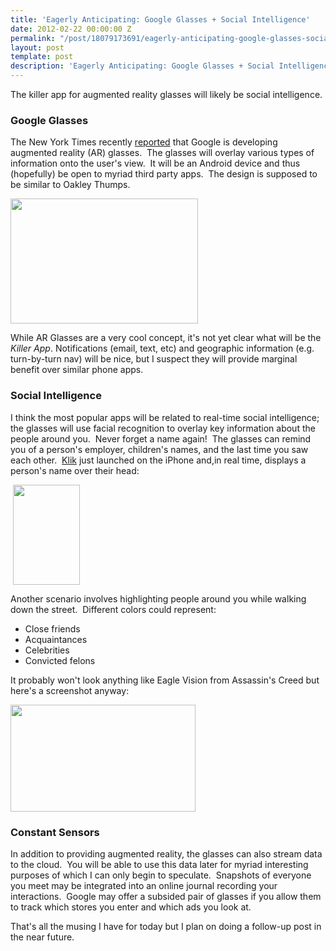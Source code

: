 ```yaml
---
title: 'Eagerly Anticipating: Google Glasses + Social Intelligence'
date: 2012-02-22 00:00:00 Z
permalink: "/post/18079173691/eagerly-anticipating-google-glasses-social"
layout: post
template: post
description: 'Eagerly Anticipating: Google Glasses + Social Intelligence'
---
```


<p>The killer app for augmented reality glasses will likely be social intelligence.</p>&#13;
<h3>Google Glasses</h3>&#13;
<p>The New York Times recently <a href="http://bits.blogs.nytimes.com/2012/02/21/google-to-sell-terminator-style-glasses-by-years-end/?ref=technology">reported</a> that Google is developing augmented reality (AR) glasses.  The glasses will overlay various types of information onto the user's view.  It will be an Android device and thus (hopefully) be open to myriad third party apps.  The design is supposed to be similar to Oakley Thumps.</p>&#13;
<p><img align="middle" height="200" src="http://www.oakley.com/images/catalog/generated/750x350/78/4460c2df1f6fd.jpg" width="300" /></p>&#13;
<p>While AR Glasses are a very cool concept, it's not yet clear what will be the <em>Killer App</em>. Notifications (email, text, etc) and geographic information (e.g. turn-by-turn nav) will be nice, but I suspect they will provide marginal benefit over similar phone apps.</p>&#13;
<h3>Social Intelligence</h3>&#13;
<p>I think the most popular apps will be related to real-time social intelligence; the glasses will use facial recognition to overlay key information about the people around you.  Never forget a name again!  The glasses can remind you of a person's employer, children's names, and the last time you saw each other.  <a href="http://klik.me/">Klik</a> just launched on the iPhone and,in real time, displays a person's name over their head:</p>&#13;
<p> <img align="middle" height="160" src="http://i.imgur.com/zR39l.png" width="107" /></p>&#13;
<p>Another scenario involves highlighting people around you while walking down the street.  Different colors could represent:</p>&#13;
<ul><li>Close friends</li>&#13;
<li>Acquaintances</li>&#13;
<li>Celebrities</li>&#13;
<li>Convicted felons</li>&#13;
</ul><p>It probably won't look anything like Eagle Vision from Assassin's Creed but here's a screenshot anyway:</p>&#13;
<p><img align="middle" height="171" src="https://encrypted-tbn3.google.com/images?q=tbn:ANd9GcSUhvGZUuN-qo0V3Pc8JZ5dmzCkYOBm8Bjb5IkcF9Z8KV51z-PD" width="296" /></p>&#13;
<h3>Constant Sensors</h3>&#13;
<p>In addition to providing augmented reality, the glasses can also stream data to the cloud.  You will be able to use this data later for myriad interesting purposes of which I can only begin to speculate.  Snapshots of everyone you meet may be integrated into an online journal recording your interactions.  Google may offer a subsided pair of glasses if you allow them to track which stores you enter and which ads you look at.</p>&#13;
<p>That's all the musing I have for today but I plan on doing a follow-up post in the near future.</p> 